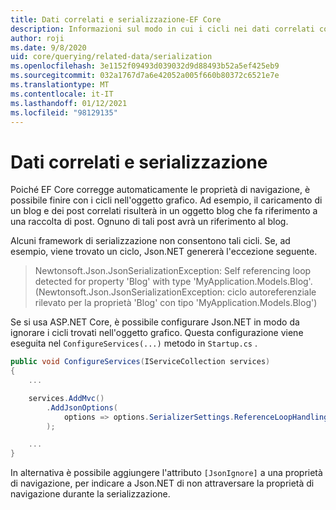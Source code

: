 ```yaml
---
title: Dati correlati e serializzazione-EF Core
description: Informazioni sul modo in cui i cicli nei dati correlati con Entity Framework Core possono influenzare i Framework di serializzazione
author: roji
ms.date: 9/8/2020
uid: core/querying/related-data/serialization
ms.openlocfilehash: 3e1152f09493d039032d9d88493b52a5ef425eb9
ms.sourcegitcommit: 032a1767d7a6e42052a005f660b80372c6521e7e
ms.translationtype: MT
ms.contentlocale: it-IT
ms.lasthandoff: 01/12/2021
ms.locfileid: "98129135"
---
```

# <a name="related-data-and-serialization"></a>Dati correlati e serializzazione

Poiché EF Core corregge automaticamente le proprietà di navigazione, è possibile finire con i cicli nell'oggetto grafico. Ad esempio, il caricamento di un blog e dei post correlati risulterà in un oggetto blog che fa riferimento a una raccolta di post. Ognuno di tali post avrà un riferimento al blog.

Alcuni framework di serializzazione non consentono tali cicli. Se, ad esempio, viene trovato un ciclo, Json.NET genererà l'eccezione seguente.

> Newtonsoft.Json.JsonSerializationException: Self referencing loop detected for property 'Blog' with type 'MyApplication.Models.Blog'. (Newtonsoft.Json.JsonSerializationException: ciclo autoreferenziale rilevato per la proprietà 'Blog' con tipo 'MyApplication.Models.Blog')

Se si usa ASP.NET Core, è possibile configurare Json.NET in modo da ignorare i cicli trovati nell'oggetto grafico. Questa configurazione viene eseguita nel `ConfigureServices(...)` metodo in `Startup.cs` .

```csharp
public void ConfigureServices(IServiceCollection services)
{
    ...

    services.AddMvc()
        .AddJsonOptions(
            options => options.SerializerSettings.ReferenceLoopHandling = Newtonsoft.Json.ReferenceLoopHandling.Ignore
        );

    ...
}
```

In alternativa è possibile aggiungere l'attributo `[JsonIgnore]` a una proprietà di navigazione, per indicare a Json.NET di non attraversare la proprietà di navigazione durante la serializzazione.
